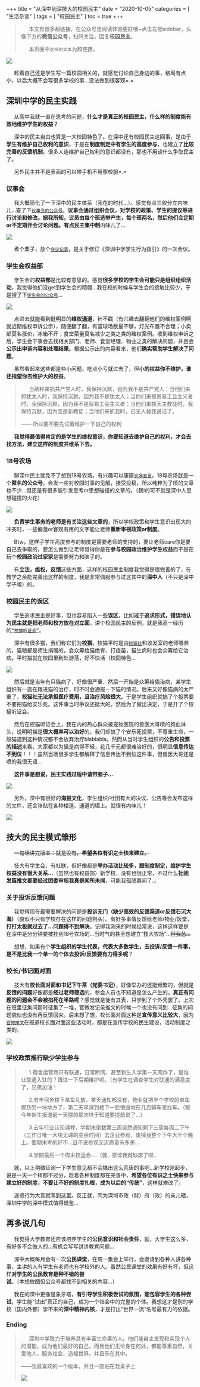 +++
title = "从深中到深技大的校园民主"
date = "2020-10-05"
categories = [
    "生活杂谈"
]
tags = [
    "校园民主"
]
toc = true
+++

>&emsp;&ensp;本文有很多超链接，在公众号里阅读体验更好噢~点击左侧sidebar，头像下方的**微信公众号**，扫码关注，回复**校园民主**。
>
>&emsp;&ensp;本页面中`这样的文本`为超链接。

![](../campusdemocracypic/0.png)

&emsp;&ensp;趁着自己还是学生写一篇校园相关的，就感觉讨论自己身边的事，格局有点小，以后大概不会写很多学校的事…没法做到很客观=.=

## 深圳中学的民主实践

&emsp;&ensp;从高中我就一直在思考的问题，**什么才是真正的校园民主，什么样的制度能有效地维护学生的权益？**

<!--more-->

&emsp;&ensp;深中的民主自由也算是一大校园特色了。在深中还有校园民主这回事，是由于**学生有维护自己权利的意识**，于是在**制度制定中有学生的高度参与**，也建立了**比较完善的反馈机制**。很多人连维护自己权利的意识都没有，那也不用谈什么争取民主了。

&emsp;&ensp;另外民主并不是表面的可以带手机不用穿校服=.=



### 议事会

&emsp;&ensp;我大概简化了一下深中的民主体系（我在的时代…）。感觉有点三权分立内味儿…查了下[`议事会的公众号`](https://mp.weixin.qq.com/s/bmh3KHwlJBWs2-eB3YNl_g)。**议事会通过组织会议，对学校的政策、学生的提议等进行讨论和修改。**据我所知，议员由每个班选举产生，每个班两名，然后他们会定期or不定期开会讨论问题。有点**民主集中制**内味儿了…

![](../campusdemocracypic/1.jpg)

&emsp;&ensp;煮个栗子，放个[`会议记录`](https://mp.weixin.qq.com/s/t-Z48oDhyaOuY4-hx3OgaA)，是关于修订《深圳中学学生行为指引》的一次会议。

### 学生会权益部

&emsp;&ensp;学生会的**权益部**是比较有意思的。感觉**很多学校的学生会可能只是组织组织活动**，我觉得他们没get到学生会的精髓…我在校的时候与学生会的接触比较少，于是搜了下[`学生会的公众号`](https://mp.weixin.qq.com/mp/profile_ext?action=home&__biz=MzA4OTI0Mzk1OQ==&scene=124&uin=&key=&devicetype=Windows+10+x64&version=6302019a&lang=zh_CN&a8scene=7&fontgear=2)…

![](../campusdemocracypic/2.png)

&emsp;&ensp;点进去就能看到挺明显的**维权通道**，针不戳（有兴趣去翻翻他们的维权案例啊就近期维权申诉公示），随便翻了翻，有篮球场数量不够，灯光布置不合理；小卖部莫名涨价，冰箱不开；食堂菜量莫名减少之类之类的维权案例。收到维权申诉之后，学生会干事会去找相关部门、老师、食堂经理、物业之类的解决问题，并且会**公示出申诉内容和处理结果**。根据公示出的内容看来，他们**确实帮助学生解决了问题**。


&emsp;&ensp;虽然看起来这些都是些小问题，吃点小亏就过去了，但**小的权益你不维护，谁还指望你去维护大的权益**。

>&emsp;&ensp;当纳粹来抓共产党人时，我保持沉默，因为我不是共产党人；当他们来抓犹太人时，我保持沉默，因为我不是犹太人；当他们来抓贸易工会主义者时，我保持沉默，因为我不是贸易工会主义者；当他们来抓天主教徒时，我保持沉默，因为我是新教徒；当他们来抓我时，已无人替我说话了。
>
>—— 所以要不要先试着维护一下自己的权利

&emsp;&ensp;**我觉得最值得肯定的是学生的维权意识，你要知道去维护自己的权利，才会去找方法，建立这样的制度并维系下去。**

### 18号农场

&emsp;&ensp;聊深中民主就免不了想到18号农场。有兴趣可以康康[`农场宣言`](https://mp.weixin.qq.com/s/A0ABO7wguoFQ1TRmmZEXZA)。18号农场就是一个**匿名的公众号**，会发一些对校园时事的见解，接受投稿，所以纯粹为了喷的文章也不少…但还是有很多能引发思考or思想碰撞的文章的。（我i的可不就是深中人思想碰撞的火花）

![](../campusdemocracypic/3.png)

&emsp;&ensp;**负责学生事务的老师是有关注这些文章的**，所以学校政策和学生意识出现大的冲突时，一些偏激or客观有用的文字能让老师**重新审视政策or制度**。

&emsp;&ensp;Btw，这样子学生高度参与的制度是需要老师的支持的，要让老师care你是要自己去争取的，要怎么做到让老师觉得你是在**参与校园政治维护学生权益**而不是在玩个**校园政治过家家**是需要努力和脑子的。

&emsp;&ensp;有**立法，维权，反馈**这些方面，这样的校园民主制度我觉得是很完善的了，在教学之余能完善出这样的制度，我是非常佩服参与过这其中的**深中人**（不只是深中学子噢）的。

### 校园民主的误区

&emsp;&ensp;学生追求民主是好事，但也容易陷入一些**误区**，比如**过于追求形式，错误地认为民主就是把老师和校方放在对立面**。讲个校园民主的反例，就是我高一经历的[`“校猫听证会”`](https://mp.weixin.qq.com/s/SWxJ1JqKY7ygnKUcY-Z8CQ)。

&emsp;&ensp;深中有很多猫，我们称它们为**校猫**。校猫平时是由[`校猫社`](https://mp.weixin.qq.com/mp/profile_ext?action=home&__biz=MzU3NDAzOTU5MQ==&scene=124&uin=&key=&devicetype=Windows+10+x64&version=6302019a&lang=zh_CN&a8scene=7&fontgear=2)和收发室的老师喂养的，猫粮都是师生捐赠的，会众筹给猫绝育、打疫苗，猫生病时也会众筹给它治病。平时猫就在校园里到处游荡，好不快活（校园特色…

![](../campusdemocracypic/4.jpg)

&emsp;&ensp;然后就是当年有只猫病了，好像很严重，然后一开始是众筹给猫治病，某学生组织有一直在跟进猫的治疗，时不时会通报一下猫的情况。后来又好像猫病的太严重了，**校猫社无法承担医疗费用，且治疗风险很大**。于是学生组织就搞了个投票要不要把猫给安乐死。这件事当时争议还挺大的，然后为了做出决定，于是开了个校猫听证会。

&emsp;&ensp;然后在校猫听证会上，我在内的热心群众被宠物医院的兽医大哥喷的狗血淋头，说明明猫是**很大概率可以治好**的，我们却搞了个安乐死投票，不尊重生命，一般猫遇到这种情况都不会放弃治疗blablabla。然而从当时学生组织的**公告和投票的描述**来看，大家都以为猫是病得不轻，花几千元都很难治好的，很明显**信息传达不到位**！！！虽然当场很多学生都解释了信息传达不到位这件事，但兽医大哥还是喷的我很无语…

&emsp;&ensp;**这件事是想说，民主实践过程中请带脑子…**

![](../campusdemocracypic/6.jpg)

&emsp;&ensp;另外，深中有很好的**海报文化**，学生组织/社团有大的决议、公告等会发布这样的文件，还会张贴在各种楼道、通道的墙上。就很有内味儿！

![](../campusdemocracypic/8.png)

## 技大的民主模式雏形

&emsp;&ensp;~~一句话讲完版本：就是没有，**希望各位有识之士快来建立**。~~

&emsp;&ensp;技大有学生会，有社联，但好像都是**举办活动比较多，跟制度制定，维护学生权益没有很大关系…**（虽然也有权益部）新学校，没有也很正常，不过什么**社团发篇推文都要经过团委审核我真是闻所未闻**，可能我孤陋寡闻了…

### 关于投诉反馈问题

&emsp;&ensp;我觉得现在最需要解决的问题是**投诉无门（缺少高效的反馈渠道or反馈石沉大海）**（貌似不只有学校存在这样的问题狗头）。有好多事情反馈给老师/物业/饭堂，**打打太极就过去了…问题得不到解决**。记得我刚来的时候经常说，这样这样要是在深中是分分钟要被挂到18号农场的…当时气的甚至想建立“技大农场”…~~但我怂…~~

&emsp;&ensp;想想，如果有个**学生组织的学生代表，代表大多数学生，去投诉/反馈一件事，是不是比我一个单一的个体去投诉/反馈要有力得多呢**？

### 校长/书记面对面

&emsp;&ensp;技大有**校长面对面和书记下午茶（党委书记）**，好像举办的还挺频繁的，但就是**反馈的问题**好像都是**经过老师筛选**的，参会人员也不知道是怎么产生的，**真正有问题的问题会不会被掐死在半路呢**？感觉就是徒有其表，只学到了个外壳罢了。上次在班里征集问题时征集了一堆，官微发记录推文的时候一个也没有问到…征集的问题貌似也没有再反馈回来。后来想了想，校长面对面这种是**宣传意义比较大**，因为[`官微推文`](https://mp.weixin.qq.com/s/YXqqx9itsRs1imGASHz1jw)在报道校长面对面这些活动时，都是在宣传学校的民生建设，活动制度之类的。

![](../campusdemocracypic/12.png)

### 学校政策推行缺少学生参与

>&emsp;&ensp;1.宿舍运营商只有联通，日常断网，甚至新生入学第一天网炸了，是谁让联通入驻的？跟进一下后期维护呗。（有学生在调查学生对联通的满意度了，兄弟加油！
>
>&emsp;&ensp;2.去年宿舍楼下单车乱放，某天通知都没有，物业就把半个学校的单车挪到另一块地方了，第二天早课到楼下一脸懵逼地在几百辆车里找车。（额今年新生报道前一天挪的那次终于知道要提前说了...）
>
>&emsp;&ensp;3.去年行业认知课程，学期末倒数第三周突然通知剩下三周每周二下午（工作日唯一大块无课的空余时间）去企业参观，废掉我整个下午大半个晚上。要期末考的好不…且不说参观交流质量有多差…
>
>&emsp;&ensp;4.学期最后一个周末校运会….（就...原谅我就缺席了呗..

&emsp;&ensp;就，以上稍微征询一下学生意见都不会搞出这么荒唐的事吧…新学校刚起步，说是一天一个样都不过分，趁着各种制度都在完善中，**希望各位有识之士快来参与建立好的制度，不要让不好的制度扎根，成为以后的“传统”**，这样就难改了。

&emsp;&ensp;迷惑行为大赏就写到这里。反正就，同为深圳市政（财）府（政）的亲儿砸，深圳中学的深中模式值得借鉴…

## 再多说几句

&emsp;&ensp;我觉得大学教育还应该培养学生的**公民意识和社会责任**，就，大学生这么多，有好多不会做人的…有机会写写讲讲教育问题…

&emsp;&ensp;深中大概每月会有一次**公民课堂**，在周一集会上举行，会邀请到各种人讲各种事，主讲的人有学生有老师也有学校外的人。虽然公民课堂的效果有好有坏，但这样**对学生的公民教育是种不错的尝试**。（本想放图但公众号都找不到相关的内容...）

&emsp;&ensp;我在的深中更像是象牙塔，**有引导学生积极尝试的氛围，能包容学生的各种尝试**，学生能“试出”真正的自己，成为一个社会中的完整的个体。我想这才是别的学校（国内外都）学不来的**深中精神内核**，才是打出“世界一流“名号最有力的依据。

### Ending

>&emsp;&ensp;深圳中学致力于培养具有丰富生命里的人。他们能自主发现和实现个人的潜能，成为他们最好的自己，而且他们无论身在何处，都能尊重自然，关爱他人，服务社会，造福世界，并且乐在其中。
>
>——我最喜欢的一个版本，并且一直贴在我桌子上
>
>![](../campusdemocracypic/11.jpg)


&emsp;&ensp;